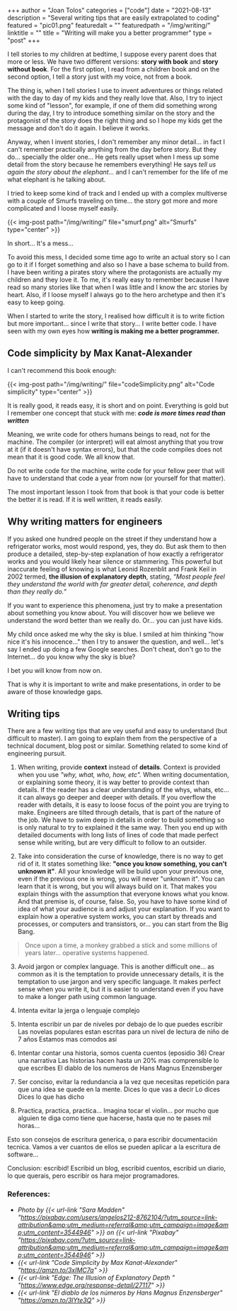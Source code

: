 +++
author = "Joan Tolos"
categories = ["code"]
date = "2021-08-13"
description = "Several writing tips that are easily extrapolated to coding"
featured = "pic01.png"
featuredalt = ""
featuredpath = "/img/writing/"
linktitle = ""
title = "Writing will make you a better programmer"
type = "post"
+++

I tell stories to my children at bedtime, I suppose every parent does that more or less. We have two different versions: **story with book** and **story without book**. For the first option, I read from a children book and on the second option, I tell a story just with my voice, not from a book.

The thing is, when I tell stories I use to invent adventures or things related with the day to day of my kids and they really love that. Also, I try to inject some kind of "lesson", for example, if one of them did something wrong during the day, I try to introduce something similar on the story and the protagonist of the story does the right thing and so I hope my kids get the message and don't do it again. I believe it works.

Anyway, when I invent stories, I don't remember any minor detail... in fact I can't remember practically anything from the day before story. But they do... specially the older one... He gets really upset when I mess up some detail from the story because he remembers everything! He says _tell us again the story about the elephant..._ and I can't remember for the life of me what elephant is he talking about.

I tried to keep some kind of track and I ended up with a complex multiverse with a couple of Smurfs traveling on time... the story got more and more complicated and I loose myself easily.

{{< img-post path="/img/writing/" file="smurf.png" alt="Smurfs" type="center" >}}

In short... It's a mess...

To avoid this mess, I decided some time ago to write an actual story so I can go to it if I forget something and also so I have a base schema to build from. I have been writing a pirates story where the protagonists are actually my children and they love it. To me, it's really easy to remember because I have read so many stories like that when I was little and I know the arc stories by heart. Also, if I loose myself I always go to the hero archetype and then it's easy to keep going.

When I started to write the story, I realised how difficult it is to write fiction but more important... since I write that story... I write better code. I have seen with my own eyes how **writing is making me a better programmer.**

## Code simplicity by Max Kanat-Alexander

I can't recommend this book enough:

{{< img-post path="/img/writing/" file="codeSimplicity.png" alt="Code simplicity" type="center" >}}

It is really good, it reads easy, it is short and on point. Everything is gold but I remember one concept that stuck with me: **_code is more times read than written_**

Meaning, we write code for others humans beings to read, not for the machine. The compiler (or interpret) will eat almost anything that you trow at it (if it doesn't have syntax errors), but that the code compiles does not mean that it is good code. We all know that.

Do not write code for the machine, write code for your fellow peer that will have to understand that code a year from now (or yourself for that matter).

The most important lesson I took from that book is that your code is better the better it is read. If it is well written, it reads easily.

## Why writing matters for engineers

If you asked one hundred people on the street if they understand how a refrigerator works, most would respond, yes, they do. But ask them to then produce a detailed, step-by-step explanation of how exactly a refrigerator works and you would likely hear silence or stammering. This powerful but inaccurate feeling of knowing is what Leonid Rozenblit and Frank Keil in 2002 termed, **the illusion of explanatory depth**, stating, _“Most people feel they understand the world with far greater detail, coherence, and depth than they really do.”_

If you want to experience this phenomena, just try to make a presentation about something you know about. You will discover how we believe we understand the word better than we really do. Or... you can just have kids.

My child once asked me why the sky is blue. I smiled at him thinking "how nice it's his innocence..." then I try to answer the question, and well... let's say I ended up doing a few Google searches. Don't cheat, don't go to the Internet... do you know why the sky is blue?

I bet you will know from now on.

That is why it is important to write and make presentations, in order to be aware of those knowledge gaps.

## Writing tips

There are a few writing tips that are vey useful and easy to understand (but difficult to master). I am going to explain them from the perspective of a technical document, blog post or similar. Something related to some kind of engineering pursuit.

1. When writing, provide **context** instead of **details**. Context is provided when you use _"why, what, who, how, etc"._ When writing documentation, or explaining some theory, it is way better to provide context than details. If the reader has a clear understanding of the whys, whats, etc... it can always go deeper and deeper with details.
If you overflow the reader with details, it is easy to loose focus of the point you are trying to make. Engineers are tilted through details, that is part of the nature of the job. We have to swim deep in details in order to build something so is only natural to try to explained it the same way. Then you end up with detailed documents with long lists of lines of code that made perfect sense while writing, but are very difficult to follow to an outsider.

2. Take into consideration the curse of knowledge, there is no way to get rid of it. It states something like: **"once you know something, you can't unknown it"**. All your knowledge will be build upon your previous one, even if the previous one is wrong, you will never "unknown it". You can learn that it is wrong, but you will always build on it.
That makes you explain things with the assumption that everyone knows what you know. And that premise is, of course, false. So, you have to have some kind of idea of what your audience is and adjust your explanation. If you want to explain how a operative system works, you can start by threads and processes, or computers and transistors, or... you can start from the Big Bang.

> Once upon a time, a monkey grabbed a stick and some millions of years later... operative systems happened.

3. Avoid jargon or complex language. This is another difficult one... as common as it is the temptation to provide unnecessary details, it is the temptation to use jargon and very specific language. It makes perfect sense when you write it, but it is easier to understand even if you have to make a longer path using common language.

2. Intenta evitar la jerga o lenguaje complejo
3. Intenta escribir un par de niveles por debajo de lo que puedes escribir
Las novelas populares estan escritas para un nivel de lectura de niño de 7 años
Estamos mas comodos asi
4. Intentar contar una historia, somos cuenta cuentos (eposidio 36)
Crear una narrativa
Las historias hacen hasta un 20% mas comprensible lo que escribes
El diablo de los numeros de Hans Magnus Enzensberger
5. Ser conciso, evitar la redundancia a la vez que necesitas repetición para que una idea se quede en la mente.
Dices lo que vas a decir
Lo dices
Dices lo que has dicho
6. Practica, practica, practica... Imagina tocar el violin... por mucho que alguien te diga como tiene que hacerse, hasta que no te pases mil horas...

Esto son consejos de escritura generica, o para escribir documentación tecnica.
Vamos a ver cuantos de ellos se pueden aplicar a la escritura de software...

Conclusion: escribid! Escribid un blog, escribid cuentos, escribid un diario, lo que querais, pero escribir os hara mejor programadores.

### References:

* _Photo by {{< url-link "Sara Madden" "https://pixabay.com/users/angelos212-8762104/?utm_source=link-attribution&amp;utm_medium=referral&amp;utm_campaign=image&amp;utm_content=3544946" >}} on {{< url-link "Pixabay" "https://pixabay.com/?utm_source=link-attribution&amp;utm_medium=referral&amp;utm_campaign=image&amp;utm_content=3544946" >}}_
* _{{< url-link "Code Simplicity by Max Kanat-Alexander" "https://amzn.to/3xIMC7a" >}}_
* _{{< url-link "Edge: The Illusion of Explanatory Depth " "https://www.edge.org/response-detail/27117" >}}_
* _{{< url-link "El diablo de los números by Hans Magnus Enzensberger" "https://amzn.to/3lYte3Q" >}}_
